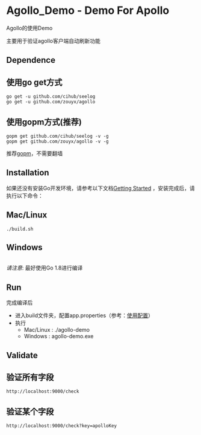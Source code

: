 Agollo_Demo - Demo For Apollo
================

Agollo的使用Demo

主要用于验证agollo客户端自动刷新功能

Dependence
------------

## 使用go get方式

```
go get -u github.com/cihub/seelog
go get -u github.com/zouyx/agollo
```

## 使用gopm方式(推荐)

```
gopm get github.com/cihub/seelog -v -g
gopm get github.com/zouyx/agollo -v -g
```

推荐[gopm](https://github.com/gpmgo/gopm)，不需要翻墙

Installation
------------

如果还没有安装Go开发环境，请参考以下文档[Getting Started](http://golang.org/doc/install.html) ，安装完成后，请执行以下命令：

## Mac/Linux

``` shell
./build.sh
```

## Windows

``` shell
```

*请注意*: 最好使用Go 1.8进行编译

Run
------------
完成编译后

- 进入build文件夹，配置app.properties（参考：[使用配置](https://github.com/zouyx/agollo/wiki/使用指南)）
- 执行
  - Mac/Linux : ./agollo-demo
  - Windows : agollo-demo.exe
  

Validate
------------

## 验证所有字段

```
http://localhost:9000/check
```

## 验证某个字段

```
http://localhost:9000/check?key=apolloKey
```
